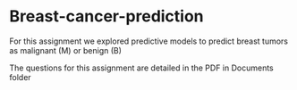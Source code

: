 # Breast-cancer-prediction
For this assignment we explored predictive models to predict breast tumors as malignant (M) or benign (B)

The questions for this assignment are detailed in the PDF in Documents folder 
